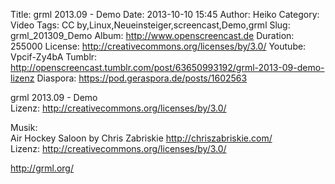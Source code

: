 Title: grml 2013.09 - Demo
Date: 2013-10-10 15:45
Author: Heiko
Category: Video
Tags: CC by,Linux,Neueinsteiger,screencast,Demo,grml
Slug: grml_201309_Demo
Album: http://www.openscreencast.de
Duration: 255000
License: http://creativecommons.org/licenses/by/3.0/
Youtube: Vpcif-Zy4bA
Tumblr: http://openscreencast.tumblr.com/post/63650993192/grml-2013-09-demo-lizenz
Diaspora: https://pod.geraspora.de/posts/1602563

grml 2013.09 - Demo  
Lizenz: <http://creativecommons.org/licenses/by/3.0/>  
  
Musik:  
Air Hockey Saloon by Chris Zabriskie <http://chriszabriskie.com/>  
Lizenz: <http://creativecommons.org/licenses/by/3.0/>  
  
<http://grml.org/>

